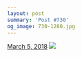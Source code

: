 ```yaml
---
layout: post
summary: 'Post #730'
og_image: 730-1280.jpg
---
```


<p>
  <time>
    <a href="/730">March 5, 2018</a>
  </time>
  <a href="/730">
    <img src="{{ site.assets_url }}/730-640.jpg" srcset="{{ site.assets_url }}/730-320.jpg 320w, {{ site.assets_url }}/730-640.jpg 640w, {{ site.assets_url }}/730-960.jpg 960w, {{ site.assets_url }}/730-1280.jpg 1280w" sizes="(min-width: 700px) 50vw, calc(100vw - 2rem)" />
  </a>
</p>
